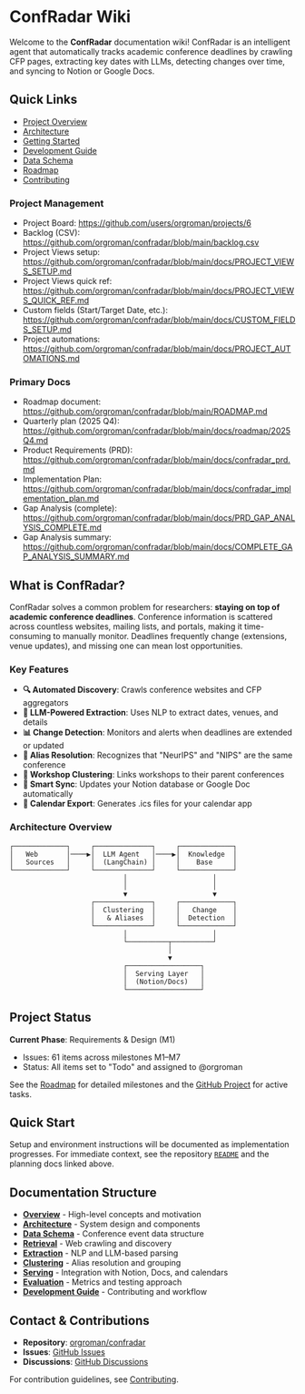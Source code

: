 # ConfRadar Wiki

Welcome to the **ConfRadar** documentation wiki! ConfRadar is an intelligent agent that automatically tracks academic conference deadlines by crawling CFP pages, extracting key dates with LLMs, detecting changes over time, and syncing to Notion or Google Docs.

## Quick Links

- [Project Overview](Overview)
- [Architecture](Architecture)
- [Getting Started](Getting-Started)
- [Development Guide](Development-Guide)
- [Data Schema](Data-Schema)
- [Roadmap](Roadmap)
- [Contributing](Contributing)

### Project Management

- Project Board: https://github.com/users/orgroman/projects/6
- Backlog (CSV): https://github.com/orgroman/confradar/blob/main/backlog.csv
- Project Views setup: https://github.com/orgroman/confradar/blob/main/docs/PROJECT_VIEWS_SETUP.md
- Project Views quick ref: https://github.com/orgroman/confradar/blob/main/docs/PROJECT_VIEWS_QUICK_REF.md
- Custom fields (Start/Target Date, etc.): https://github.com/orgroman/confradar/blob/main/docs/CUSTOM_FIELDS_SETUP.md
- Project automations: https://github.com/orgroman/confradar/blob/main/docs/PROJECT_AUTOMATIONS.md

### Primary Docs

- Roadmap document: https://github.com/orgroman/confradar/blob/main/ROADMAP.md
- Quarterly plan (2025 Q4): https://github.com/orgroman/confradar/blob/main/docs/roadmap/2025Q4.md
- Product Requirements (PRD): https://github.com/orgroman/confradar/blob/main/docs/confradar_prd.md
- Implementation Plan: https://github.com/orgroman/confradar/blob/main/docs/confradar_implementation_plan.md
- Gap Analysis (complete): https://github.com/orgroman/confradar/blob/main/docs/PRD_GAP_ANALYSIS_COMPLETE.md
- Gap Analysis summary: https://github.com/orgroman/confradar/blob/main/docs/COMPLETE_GAP_ANALYSIS_SUMMARY.md

## What is ConfRadar?

ConfRadar solves a common problem for researchers: **staying on top of academic conference deadlines**. Conference information is scattered across countless websites, mailing lists, and portals, making it time-consuming to manually monitor. Deadlines frequently change (extensions, venue updates), and missing one can mean lost opportunities.

### Key Features

- **🔍 Automated Discovery**: Crawls conference websites and CFP aggregators
- **🤖 LLM-Powered Extraction**: Uses NLP to extract dates, venues, and details
- **📊 Change Detection**: Monitors and alerts when deadlines are extended or updated
- **🔗 Alias Resolution**: Recognizes that "NeurIPS" and "NIPS" are the same conference
- **🎯 Workshop Clustering**: Links workshops to their parent conferences
- **📝 Smart Sync**: Updates your Notion database or Google Doc automatically
- **📅 Calendar Export**: Generates .ics files for your calendar app

### Architecture Overview

```
┌─────────────┐     ┌──────────────┐     ┌─────────────┐
│   Web       │────▶│  LLM Agent   │────▶│  Knowledge  │
│   Sources   │     │  (LangChain) │     │    Base     │
└─────────────┘     └──────────────┘     └─────────────┘
                            │                     │
                            │                     │
                            ▼                     ▼
                    ┌──────────────┐     ┌─────────────┐
                    │  Clustering  │     │   Change    │
                    │   & Aliases  │     │  Detection  │
                    └──────────────┘     └─────────────┘
                            │                     │
                            └──────────┬──────────┘
                                       │
                                       ▼
                            ┌──────────────────┐
                            │  Serving Layer   │
                            │  (Notion/Docs)   │
                            └──────────────────┘
```

## Project Status

**Current Phase**: Requirements & Design (M1)

- Issues: 61 items across milestones M1–M7
- Status: All items set to "Todo" and assigned to @orgroman

See the [Roadmap](Roadmap) for detailed milestones and the [GitHub Project](https://github.com/users/orgroman/projects/6) for active tasks.

## Quick Start

Setup and environment instructions will be documented as implementation progresses. For immediate context, see the repository [`README`](https://github.com/orgroman/confradar#readme) and the planning docs linked above.

## Documentation Structure

- **[Overview](Overview)** - High-level concepts and motivation
- **[Architecture](Architecture)** - System design and components
- **[Data Schema](Data-Schema)** - Conference event data structure
- **[Retrieval](Retrieval)** - Web crawling and discovery
- **[Extraction](Extraction)** - NLP and LLM-based parsing
- **[Clustering](Clustering)** - Alias resolution and grouping
- **[Serving](Serving)** - Integration with Notion, Docs, and calendars
- **[Evaluation](Evaluation)** - Metrics and testing approach
- **[Development Guide](Development-Guide)** - Contributing and workflow

## Contact & Contributions

- **Repository**: [orgroman/confradar](https://github.com/orgroman/confradar)
- **Issues**: [GitHub Issues](https://github.com/orgroman/confradar/issues)
- **Discussions**: [GitHub Discussions](https://github.com/orgroman/confradar/discussions)

For contribution guidelines, see [Contributing](Contributing).
